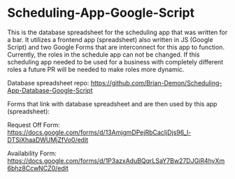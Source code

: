 # Scheduling-App-Google-Script
This is the database spreadsheet for the scheduling app that was written for a bar. It utilizes a frontend app (spreadsheet) also written in JS (Google Script) and two Google Forms that are interconnect for this app to function. Currently, the roles in the schedule app can not be changed. If this scheduling app needed to be used for a business with completely different roles a future PR will be needed to make roles more dynamic.

Database spreadsheet repo: https://github.com/Brian-Demon/Scheduling-App-Database-Google-Script


Forms that link with database spreadsheet and are then used by this app (spreadsheet):

Request Off Form: https://docs.google.com/forms/d/13AmjgmDPejRbCacIjDjs96_l-DTSjXhaaDWUMjZfVo0/edit

Availability Form: https://docs.google.com/forms/d/1P3azxAduBQqrLSaY7Bw27DJGiR4hyXm6bhz8CcwNCZ0/edit
